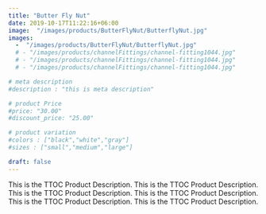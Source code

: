 ```yaml
---
title: "Butter Fly Nut"
date: 2019-10-17T11:22:16+06:00
image:  "/images/products/ButterFlyNut/ButterflyNut.jpg"
images: 
  -  "/images/products/ButterFlyNut/ButterflyNut.jpg"
  # - "/images/products/channelFittings/channel-fitting1044.jpg"
  # - "/images/products/channelFittings/channel-fitting1044.jpg"
  # - "/images/products/channelFittings/channel-fitting1044.jpg"

# meta description
#description : "this is meta description"

# product Price
#price: "30.00"
#discount_price: "25.00"

# product variation
#colors : ["black","white","gray"]
#sizes : ["small","medium","large"]

draft: false
---
```


This is the TTOC Product Description. This is the TTOC Product Description. This is the TTOC Product Description. This is the TTOC Product Description. This is the TTOC Product Description. This is the TTOC Product Description. 